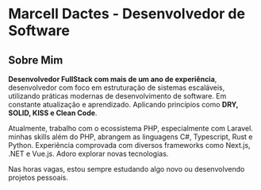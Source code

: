 # Marcell Dactes - Desenvolvedor de Software

## Sobre Mim

**Desenvolvedor FullStack com mais de um ano de experiência**, desenvolvedor com foco em estruturação de sistemas escaláveis, utilizando práticas modernas de desenvolvimento de software. Em constante atualização e aprendizado. Aplicando princípios como **DRY, SOLID, KISS e Clean Code**.

Atualmente, trabalho com o ecossistema PHP, especialmente com Laravel. minhas skills além do PHP, abrangem as linguagens C#, Typescript, Rust e Python. Experiência comprovada com diversos frameworks como Next.js, .NET e Vue.js. Adoro explorar novas tecnologias.

Nas horas vagas, estou sempre estudando algo novo ou desenvolvendo projetos pessoais.
